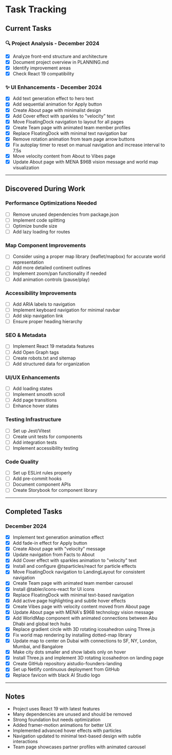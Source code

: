 # Task Tracking

## Current Tasks

### 🔍 Project Analysis - December 2024
- [x] Analyze front-end structure and architecture
- [x] Document project overview in PLANNING.md
- [x] Identify improvement areas
- [x] Check React 19 compatibility

### ✨ UI Enhancements - December 2024
- [x] Add text generation effect to hero text
- [x] Add sequential animation for Apply button
- [x] Create About page with minimalist design
- [x] Add Cover effect with sparkles to "velocity" text
- [x] Move FloatingDock navigation to layout for all pages
- [x] Create Team page with animated team member profiles
- [x] Replace FloatingDock with minimal text navigation bar
- [x] Remove rotation animation from team page arrow buttons
- [x] Fix autoplay timer to reset on manual navigation and increase interval to 7.5s
- [x] Move velocity content from About to Vibes page
- [x] Update About page with MENA $96B vision message and world map visualization

---

## Discovered During Work

### Performance Optimizations Needed
- [ ] Remove unused dependencies from package.json
- [ ] Implement code splitting
- [ ] Optimize bundle size
- [ ] Add lazy loading for routes

### Map Component Improvements
- [ ] Consider using a proper map library (leaflet/mapbox) for accurate world representation
- [ ] Add more detailed continent outlines
- [ ] Implement zoom/pan functionality if needed
- [ ] Add animation controls (pause/play)

### Accessibility Improvements
- [ ] Add ARIA labels to navigation
- [ ] Implement keyboard navigation for minimal navbar
- [ ] Add skip navigation link
- [ ] Ensure proper heading hierarchy

### SEO & Metadata
- [ ] Implement React 19 metadata features
- [ ] Add Open Graph tags
- [ ] Create robots.txt and sitemap
- [ ] Add structured data for organization

### UI/UX Enhancements
- [ ] Add loading states
- [ ] Implement smooth scroll
- [ ] Add page transitions
- [ ] Enhance hover states

### Testing Infrastructure
- [ ] Set up Jest/Vitest
- [ ] Create unit tests for components
- [ ] Add integration tests
- [ ] Implement accessibility testing

### Code Quality
- [ ] Set up ESLint rules properly
- [ ] Add pre-commit hooks
- [ ] Document component APIs
- [ ] Create Storybook for component library

---

## Completed Tasks

### December 2024
- [x] Implement text generation animation effect
- [x] Add fade-in effect for Apply button
- [x] Create About page with "velocity" message
- [x] Update navigation from Facts to About
- [x] Add Cover effect with sparkles animation to "velocity" text
- [x] Install and configure @tsparticles/react for particle effects
- [x] Move FloatingDock navigation to LandingLayout for consistent navigation
- [x] Create Team page with animated team member carousel
- [x] Install @tabler/icons-react for UI icons
- [x] Replace FloatingDock with minimal text-based navigation
- [x] Add active page highlighting and subtle hover effects
- [x] Create Vibes page with velocity content moved from About page
- [x] Update About page with MENA's $96B technology vision message
- [x] Add WorldMap component with animated connections between Abu Dhabi and global tech hubs
- [x] Replace gradient circle with 3D rotating icosahedron using Three.js
- [x] Fix world map rendering by installing dotted-map library
- [x] Update map to center on Dubai with connections to SF, NY, London, Mumbai, and Bangalore
- [x] Make city dots smaller and show labels only on hover
- [x] Install Three.js and implement 3D rotating icosahedron on landing page
- [x] Create GitHub repository aistudio-founders-landing
- [x] Set up Netlify continuous deployment from GitHub
- [x] Replace favicon with black AI Studio logo

---

## Notes
- Project uses React 19 with latest features
- Many dependencies are unused and should be removed
- Strong foundation but needs optimization
- Added framer-motion animations for better UX
- Implemented advanced hover effects with particles
- Navigation updated to minimal text-based design with subtle interactions
- Team page showcases partner profiles with animated carousel 